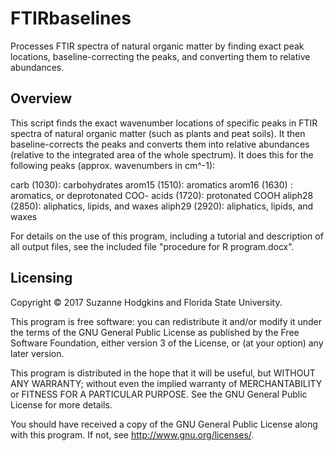 # FTIRbaselines
Processes FTIR spectra of natural organic matter by finding exact peak locations, baseline-correcting the peaks, and converting them to relative abundances.

## Overview

This script finds the exact wavenumber locations of specific peaks in FTIR spectra of natural organic matter (such as plants and peat soils). It then baseline-corrects the peaks and converts them into relative abundances (relative to the integrated area of the whole spectrum). It does this for the following peaks (approx. wavenumbers in cm^-1):

carb (1030): carbohydrates
arom15 (1510): aromatics
arom16 (1630) : aromatics, or deprotonated COO-
acids (1720): protonated COOH
aliph28 (2850): aliphatics, lipids, and waxes
aliph29 (2920): aliphatics, lipids, and waxes

For details on the use of this program, including a tutorial and description of all output files, see the included file "procedure for R program.docx".

## Licensing

Copyright © 2017 Suzanne Hodgkins and Florida State University.

This program is free software: you can redistribute it and/or modify it under the terms of the GNU General Public License as published by the Free Software Foundation, either version 3 of the License, or (at your option) any later version.

This program is distributed in the hope that it will be useful, but WITHOUT ANY WARRANTY; without even the implied warranty of MERCHANTABILITY or FITNESS FOR A PARTICULAR PURPOSE.  See the GNU General Public License for more details.

You should have received a copy of the GNU General Public License along with this program.  If not, see <http://www.gnu.org/licenses/>.
